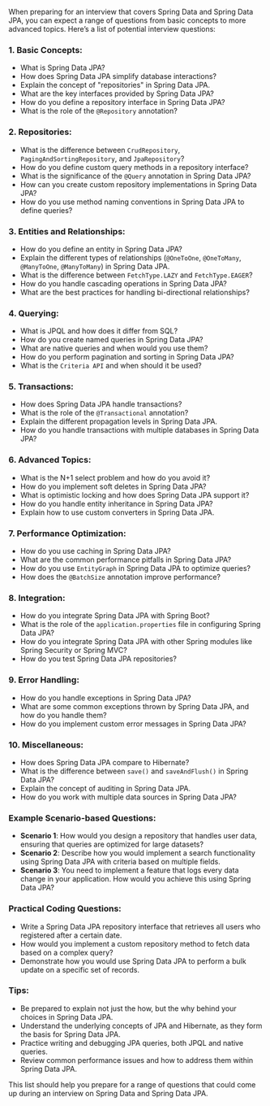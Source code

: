 When preparing for an interview that covers Spring Data and Spring Data JPA, you can expect a range of questions from basic concepts to more advanced topics. Here’s a list of potential interview questions:

### 1. **Basic Concepts:**
   - What is Spring Data JPA?
   - How does Spring Data JPA simplify database interactions?
   - Explain the concept of "repositories" in Spring Data JPA.
   - What are the key interfaces provided by Spring Data JPA?
   - How do you define a repository interface in Spring Data JPA?
   - What is the role of the `@Repository` annotation?

### 2. **Repositories:**
   - What is the difference between `CrudRepository`, `PagingAndSortingRepository`, and `JpaRepository`?
   - How do you define custom query methods in a repository interface?
   - What is the significance of the `@Query` annotation in Spring Data JPA?
   - How can you create custom repository implementations in Spring Data JPA?
   - How do you use method naming conventions in Spring Data JPA to define queries?

### 3. **Entities and Relationships:**
   - How do you define an entity in Spring Data JPA?
   - Explain the different types of relationships (`@OneToOne`, `@OneToMany`, `@ManyToOne`, `@ManyToMany`) in Spring Data JPA.
   - What is the difference between `FetchType.LAZY` and `FetchType.EAGER`?
   - How do you handle cascading operations in Spring Data JPA?
   - What are the best practices for handling bi-directional relationships?

### 4. **Querying:**
   - What is JPQL and how does it differ from SQL?
   - How do you create named queries in Spring Data JPA?
   - What are native queries and when would you use them?
   - How do you perform pagination and sorting in Spring Data JPA?
   - What is the `Criteria API` and when should it be used?

### 5. **Transactions:**
   - How does Spring Data JPA handle transactions?
   - What is the role of the `@Transactional` annotation?
   - Explain the different propagation levels in Spring Data JPA.
   - How do you handle transactions with multiple databases in Spring Data JPA?

### 6. **Advanced Topics:**
   - What is the N+1 select problem and how do you avoid it?
   - How do you implement soft deletes in Spring Data JPA?
   - What is optimistic locking and how does Spring Data JPA support it?
   - How do you handle entity inheritance in Spring Data JPA?
   - Explain how to use custom converters in Spring Data JPA.

### 7. **Performance Optimization:**
   - How do you use caching in Spring Data JPA?
   - What are the common performance pitfalls in Spring Data JPA?
   - How do you use `EntityGraph` in Spring Data JPA to optimize queries?
   - How does the `@BatchSize` annotation improve performance?

### 8. **Integration:**
   - How do you integrate Spring Data JPA with Spring Boot?
   - What is the role of the `application.properties` file in configuring Spring Data JPA?
   - How do you integrate Spring Data JPA with other Spring modules like Spring Security or Spring MVC?
   - How do you test Spring Data JPA repositories?

### 9. **Error Handling:**
   - How do you handle exceptions in Spring Data JPA?
   - What are some common exceptions thrown by Spring Data JPA, and how do you handle them?
   - How do you implement custom error messages in Spring Data JPA?

### 10. **Miscellaneous:**
   - How does Spring Data JPA compare to Hibernate?
   - What is the difference between `save()` and `saveAndFlush()` in Spring Data JPA?
   - Explain the concept of auditing in Spring Data JPA.
   - How do you work with multiple data sources in Spring Data JPA?

### Example Scenario-based Questions:
   - **Scenario 1**: How would you design a repository that handles user data, ensuring that queries are optimized for large datasets?
   - **Scenario 2**: Describe how you would implement a search functionality using Spring Data JPA with criteria based on multiple fields.
   - **Scenario 3**: You need to implement a feature that logs every data change in your application. How would you achieve this using Spring Data JPA?

### Practical Coding Questions:
   - Write a Spring Data JPA repository interface that retrieves all users who registered after a certain date.
   - How would you implement a custom repository method to fetch data based on a complex query?
   - Demonstrate how you would use Spring Data JPA to perform a bulk update on a specific set of records.

### Tips:
- Be prepared to explain not just the how, but the why behind your choices in Spring Data JPA.
- Understand the underlying concepts of JPA and Hibernate, as they form the basis for Spring Data JPA.
- Practice writing and debugging JPA queries, both JPQL and native queries.
- Review common performance issues and how to address them within Spring Data JPA.

This list should help you prepare for a range of questions that could come up during an interview on Spring Data and Spring Data JPA.
